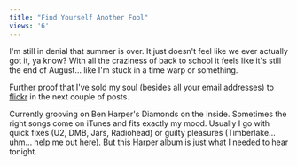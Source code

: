 ```yaml
---
title: "Find Yourself Another Fool"
views: '6'
---
```

<p>I'm still in denial that summer is over.  It just doesn't feel like we ever actually got it, ya know?  With all the craziness of back to school it feels like it's still the end of August... like I'm stuck in a time warp or something.</p>
<p>Further proof that I've sold my soul (besides all your email addresses) to <a href="https://www.flickr.com">flickr</a> in the next couple of posts.</p>
<p>Currently grooving on Ben Harper's Diamonds on the Inside.  Sometimes the right songs come on iTunes and fits exactly my mood.  Usually I go with quick fixes (U2, DMB, Jars, Radiohead) or guilty pleasures (Timberlake...  uhm...  help me out here).  But this Harper album is just what I needed to hear tonight.</p>

